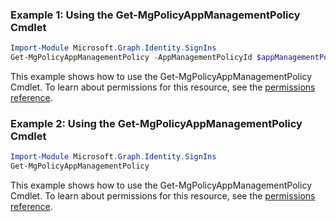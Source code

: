 ### Example 1: Using the Get-MgPolicyAppManagementPolicy Cmdlet
```powershell
Import-Module Microsoft.Graph.Identity.SignIns
Get-MgPolicyAppManagementPolicy -AppManagementPolicyId $appManagementPolicyId
```
This example shows how to use the Get-MgPolicyAppManagementPolicy Cmdlet.
To learn about permissions for this resource, see the [permissions reference](/graph/permissions-reference).
### Example 2: Using the Get-MgPolicyAppManagementPolicy Cmdlet
```powershell
Import-Module Microsoft.Graph.Identity.SignIns
Get-MgPolicyAppManagementPolicy
```
This example shows how to use the Get-MgPolicyAppManagementPolicy Cmdlet.
To learn about permissions for this resource, see the [permissions reference](/graph/permissions-reference).
